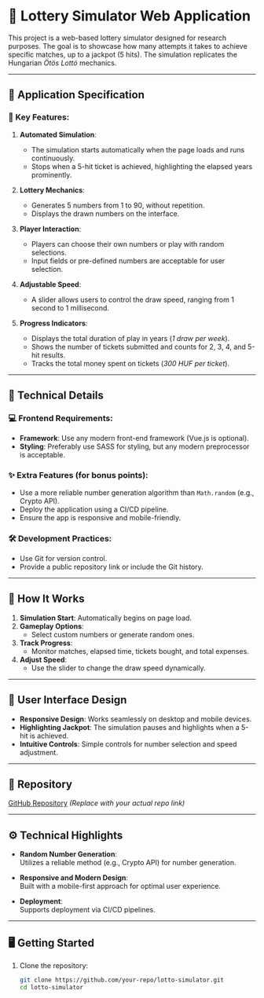 # 🎲 Lottery Simulator Web Application

This project is a web-based lottery simulator designed for research purposes. The goal is to showcase how many attempts it takes to achieve specific matches, up to a jackpot (5 hits). The simulation replicates the Hungarian *Ötös Lottó* mechanics.

---

## 📝 Application Specification

### 🎯 Key Features:
1. **Automated Simulation**:  
   - The simulation starts automatically when the page loads and runs continuously.
   - Stops when a 5-hit ticket is achieved, highlighting the elapsed years prominently.

2. **Lottery Mechanics**:  
   - Generates 5 numbers from 1 to 90, without repetition.
   - Displays the drawn numbers on the interface.

3. **Player Interaction**:  
   - Players can choose their own numbers or play with random selections.  
   - Input fields or pre-defined numbers are acceptable for user selection.

4. **Adjustable Speed**:  
   - A slider allows users to control the draw speed, ranging from 1 second to 1 millisecond.

5. **Progress Indicators**:  
   - Displays the total duration of play in years (*1 draw per week*).  
   - Shows the number of tickets submitted and counts for 2, 3, 4, and 5-hit results.  
   - Tracks the total money spent on tickets (*300 HUF per ticket*).

---

## 🔧 Technical Details

### 💻 Frontend Requirements:
- **Framework**: Use any modern front-end framework (Vue.js is optional).  
- **Styling**: Preferably use SASS for styling, but any modern preprocessor is acceptable.  

### ✨ Extra Features (for bonus points):
- Use a more reliable number generation algorithm than `Math.random` (e.g., Crypto API).  
- Deploy the application using a CI/CD pipeline.  
- Ensure the app is responsive and mobile-friendly.

### 🛠 Development Practices:
- Use Git for version control.
- Provide a public repository link or include the Git history.

---

## 🚀 How It Works

1. **Simulation Start**: Automatically begins on page load.
2. **Gameplay Options**:
   - Select custom numbers or generate random ones.
3. **Track Progress**:
   - Monitor matches, elapsed time, tickets bought, and total expenses.
4. **Adjust Speed**:
   - Use the slider to change the draw speed dynamically.

---

## 🎨 User Interface Design

- **Responsive Design**: Works seamlessly on desktop and mobile devices.
- **Highlighting Jackpot**: The simulation pauses and highlights when a 5-hit is achieved.
- **Intuitive Controls**: Simple controls for number selection and speed adjustment.

---

## 🔗 Repository

[GitHub Repository](#) *(Replace with your actual repo link)*

---

## ⚙️ Technical Highlights

- **Random Number Generation**:  
  Utilizes a reliable method (e.g., Crypto API) for number generation.

- **Responsive and Modern Design**:  
  Built with a mobile-first approach for optimal user experience.

- **Deployment**:  
  Supports deployment via CI/CD pipelines.

---

## 🖥️ Getting Started

1. Clone the repository:
   ```bash
   git clone https://github.com/your-repo/lotto-simulator.git
   cd lotto-simulator
